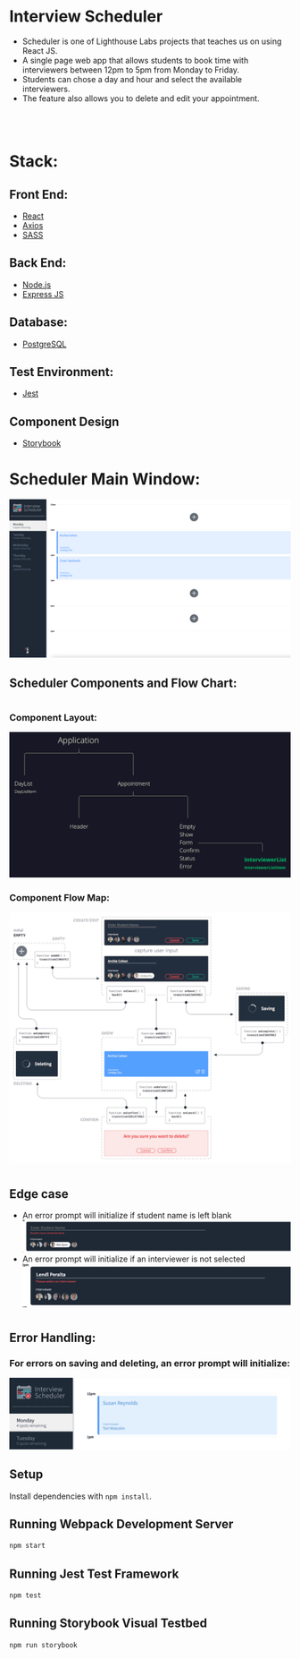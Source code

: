 # Interview Scheduler
* Scheduler is one of Lighthouse Labs projects that teaches us on using React JS.
* A single page web app that allows students to book time with interviewers between 12pm to 5pm from Monday to Friday.
* Students can chose a day and hour and select the available interviewers.
* The feature also allows you to delete and edit your appointment.


<br>
<br>

# Stack: 
## Front End:
* [React](http://reactjs.org)
* [Axios](https://github.com/axios/axios)
* [SASS](https://sass-lang.com/)

## Back End:
* [Node.js](https://nodejs.org/)
* [Express JS](https://expressjs.com/)

## Database:
* [PostgreSQL](https://www.postgresql.org/)

## Test Environment:
* [Jest](https://jestjs.io/)

## Component Design
* [Storybook](https://storybook.js.org/)

# Scheduler Main Window:
![img](public/images/scheduler-main.png)

## Scheduler Components and Flow Chart:
# 
### Component Layout:
![img](public/images/scheduler-components.png)

### Component Flow Map:
![img](public/images/scheduler-chart.png)

# 
## Edge case
* An error prompt will initialize if student name is left blank 
![img](public/images/edge-case-studentName.png)
* An error prompt will initialize if an interviewer is not selected
![img](public/images/edge-case-interviewer.png)
#
## Error Handling:
### For errors on saving and deleting, an error prompt will initialize:
![img](public/images/error-handling.gif)

## Setup

Install dependencies with `npm install`.

## Running Webpack Development Server

```sh
npm start
```

## Running Jest Test Framework

```sh
npm test
```

## Running Storybook Visual Testbed

```sh
npm run storybook
```
